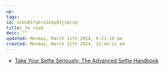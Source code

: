 ```yaml
---
up: 
tags: 
id: otds017q6rm1b4p93jsmtxq
title: to read
desc: ""
updated: Monday, March 11th 2024, 6:21:10 pm
created: Monday, March 11th 2024, 12:44:11 pm
---
```

- [Take Your Selfie Seriously: The Advanced Selfie Handbook](https://www.amazon.com/Take-Your-Selfie-Seriously-Advanced/dp/1786279045) 